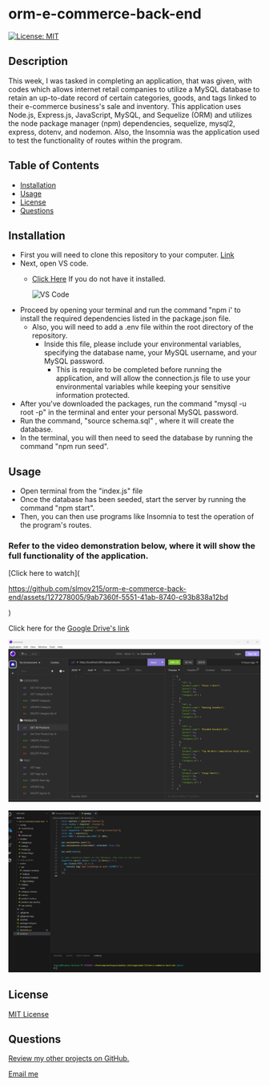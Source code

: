 # orm-e-commerce-back-end

[![License: MIT](https://img.shields.io/badge/License-MIT-yellow.svg)](https://opensource.org/licenses/MIT)

## Description
This week, I was tasked in completing an application, that was given, with codes which allows internet retail companies to utilize a MySQL database to retain an up-to-date record of certain categories, goods, and tags linked to their e-commerce business's sale and inventory. This application uses Node.js, Express.js, JavaScript, MySQL, and Sequelize (ORM) and utilizes the node package manager (npm) dependencies, sequelize, mysql2, express, dotenv, and nodemon. Also, the Insomnia was the application used to test the functionality of routes within the program.

## Table of Contents
* [Installation](#installation)
* [Usage](#usage)
* [License](#license)
* [Questions](#questions)

## Installation

* First you will need to clone this repository to your computer. [Link](https://github.com/slmov215/orm-e-commerce-back-end)
* Next, open VS code. 
  - [Click Here](https://code.visualstudio.com/) If you do not have it installed. 

    ![VS Code](https://img.shields.io/badge/visualstudiocode-badge-blue.svg?logo=visual-studio-code)
* Proceed by opening your terminal and run the command "npm i' to install the required dependencies listed in the package.json file. 
  - Also, you will need to add a .env file within the root directory of the repository.
    - Inside this file, please include your environmental variables, specifying the database name, your MySQL username, and your MySQL password. 
      - This is require to be completed before running the application, and will allow the connection.js file to use your environmental variables while keeping your sensitive information protected.
* After you've downloaded the packages, run the command "mysql -u root -p" in the terminal and enter your personal MySQL password.
* Run the command, "source schema.sql" , where it will create the database.
* In the terminal, you will then need to seed the database by running the command "npm run seed".

## Usage
* Open terminal from the "index.js" file
* Once the database has been seeded, start the server by running the command "npm start".
* Then, you can then use programs like Insomnia to test the operation of the program's routes.

### Refer to the video demonstration below, where it will show the full functionality of the application.
[Click here to watch](

https://github.com/slmov215/orm-e-commerce-back-end/assets/127278005/9ab7360f-5551-41ab-8740-c93b838a12bd

)

Click here for the [Google Drive's link](https://drive.google.com/file/d/1eaULOFH0zlpa2UldtQKkOjO_DuH7AFpD/view?usp=drive_link)

![Insomnia ScreenShot](./db/lib/insomnia-screenshot.png)

![VsCode ScreenShot](./db/lib/vscode-screenshot.png)

## License
[MIT License](https://opensource.org/licenses/MIT)

## Questions

[Review my other projects on GitHub.](https://www.github.com/slmov215)

[Email me](mailto:slmov215@gmail.com)
